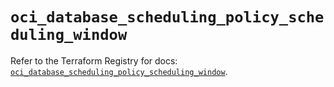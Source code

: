 # `oci_database_scheduling_policy_scheduling_window`

Refer to the Terraform Registry for docs: [`oci_database_scheduling_policy_scheduling_window`](https://registry.terraform.io/providers/oracle/oci/7.19.0/docs/resources/database_scheduling_policy_scheduling_window).
